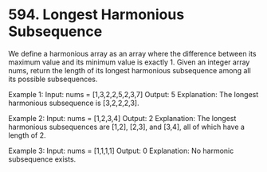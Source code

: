 # 594. Longest Harmonious Subsequence


We define a harmonious array as an array where the difference between its maximum value and its minimum value is exactly 1.
Given an integer array nums, return the length of its longest harmonious subsequence among all its possible subsequences.

 

Example 1:
Input: nums = [1,3,2,2,5,2,3,7]
Output: 5
Explanation: The longest harmonious subsequence is [3,2,2,2,3].

Example 2:
Input: nums = [1,2,3,4]
Output: 2
Explanation: The longest harmonious subsequences are [1,2], [2,3], and [3,4], all of which have a length of 2.

Example 3:
Input: nums = [1,1,1,1]
Output: 0
Explanation: No harmonic subsequence exists.